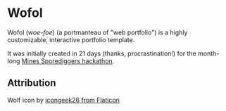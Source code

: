 # Wofol

Wofol (*woe-foe*) (a portmanteau of "web portfolio") is a highly customizable, interactive portfolio template. 

It was initially created in 21 days (thanks, procrastination!) for the month-long [Mines Sporediggers hackathon](https://sporediggers.spore.build/). 

## Attribution
Wolf icon by [icongeek26 from Flaticon](https://www.flaticon.com/authors/icongeek26)